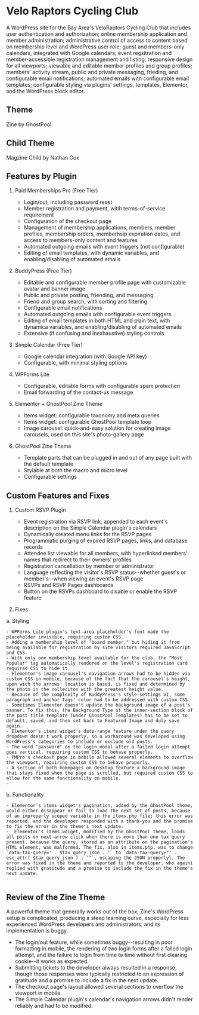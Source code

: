 # Velo Raptors Cycling Club

A WordPress site for the Bay Area's VeloRaptors Cycling Club that includes user authentication and authorization; online membership application and member administration; administrative control of access to content based on membership level and WordPress user role; guest and members-only calendars, integrated with Google calendars; event regsitration and member-accessible registration management and listing; responsive design for all viewports; viewable and editable member profiles and group profiles; members' activity stream, public and private messaging, frieding, and configurable email notifications; automated emails with configurable email templates; configurable styling via plugins' settings, templates, Elementor, and the WordPress block editor.

## Theme

Zine by GhostPool.

## Child Theme

Magzine Child by Nathan Cox

## Features by Plugin

1. Paid Memberships Pro (Free Tier)

    - Login/out, including password reset
    - Member registration and payment, witih terms-of-service requirement
    - Configuration of the checkout page
    - Management of membership applications, members, member profiles, membership orders, memberhsip expiration dates, and access to members-only content and features
    - Automated outgoing emails with event triggers (not configurable)
    - Editing of email templates, with dynamic variables, and enabling/disabling of automated emails

2. BuddyPress (Free Tier)

    - Editable and configurable member profile page with customizable avatar and banner image
    - Public and private posting, friending, and messaging
    - Friend and group search, with sorting and filtering
    - Configurable email notifications
    - Automated outgoing emails with configurable event triggers
    - Editing of email templates in both HTML and plain text, with dynamica variables, and enabling/disabling of automated emails
    - Extensive (if confusing and inexhaustive) styling controls

3. Simple Calendar (Free Tier)

    - Google calendar integration (with Google API key)
    - Configurable, with minimal styling options

4. WPForms Lite

    - Configurable, editable forms with configurable spam protection
    - Email forwarding of the contact-us message

5. Elementor + GhostPool Zine Theme

    - Items widget: configurable taxonomy and meta queries
    - Items widget: configurable GhostPool template loop
    - Image carousel: quick-and-easy solution for creating image carousels, used on this site's photo-gallery page

6. GhostPool Zine Theme

    - Template parts that can be plugged in and out of any page built with the default template
    - Stylable at both the macro and micro level
    - Configurable settings

## Custom Features and Fixes

1. Custom RSVP Plugin

    - Event registration via RSVP link, appended to each event's description on the Simple Calendar plugin's calendars
    - Dynamically created menu links for the RSVP pages
    - Programmatic purging of expired RSVP pages, links, and database records
    - Attendee list viewable for all members, with hyperlinked members' names that redirect to their owners' profiles
    - Registration cancellation by member or administrator
    - Language reflecting the visitor's RSVP status--whether guest's or member's--when viewing an event's RSVP page
    - RSVPs and RSVP Pages dashboards
    - Button on the RSVPs dashboard to disable or enable the RSVP feature

2. Fixes

  a. Styling

    - WPForms Lite plugin's text-area placeholder's font made the placeholder invisible, requiring custom CSS.
    - Adding a membership level of "board member," but hiding it from being available for registration by site visitors required JavaScript and CSS.
    - With only one membership level available for the club, the "Most Popular" tag automatically rendered on the level's registration card required CSS to hide it.
    - Elementor's image carousel's navigation arrows had to be hidden via custom CSS in mobile, because of the fact that the carousel's height, upon wich the arrows' location is based, is fixed and determined by the photo in the colleciton with the greatest height value.
    - Because of the complexity of BuddyPress's style-settings UI, some paragraph and anchor tags' color had to be addressed with custom CSS.
    - Sometimes Elementor doesn't update the background image of a post's banner. To fix this, the Background Type of the inner-section block of the post-title template (under GhostPool Templates) has to be set to default, saved, and then set back to Featured Image and duly save again.
    - Elementor's items widget's date-range feature under the query dropdown doesn't work properly, so a workaround was developed using WordPress's categories to include or exclude old posts.
    - The word "password" on the login modal after a failed login attempt goes vertical, requiring custom CSS to behave properly.
    - PMPro's checkout page in mobile allowed several elements to overflow the viewport, requiring custom CSS to behave properly.
    - A section of both homepages on desktop feature a background image that stays fixed when the page is scrolled, but required custom CSS to allow for the same functionality on mobile.
    - 
      
  b. Functionality

    - Elementor's items widget's pagination, added by the GhostPool theme, would either disappear or fail to load the next set of posts, because of an improperly scoped variable in the items.php file; this error was reported, and the developer responded with a thank-you and the promise to fix the error in the theme's next update.
    -  Elementor's items wdiget, modified by the GhostPool theme, loads all posts on next-arrow click when there is more than one tax query present, because the query, stored as an attribute on the pagination's HTML element, was malformed. The fix, also in items.php, was to change `data-tax-query=' . $tax_query_json . '` to `data-tax-query="' . esc_attr( $tax_query_json ) . '"`, escaping the JSON properlyl. The error was fixed in the theme and reported to the developer, who againi replied with gratitude and a promise to include the fix in the theme's next update.
    - 

## Review of the Zine Theme

A powerful theme that generally works out of the box, Zine's WordPress setup is complicated, producing a steep learning curve, especially for less experienced WordPress developers and administrators, and its implementation is buggy.

- The login/out feature, while sometimes buggy--resulting in poor formatting in mobile, the rendering of two login forms after a failed login attempt, and the failure to login from time to time without first clearing cookie--it works as expected.
- Submitting tickets to the developer always resulted in a response, though those responses were typically restricted to an expression of gratitude and a promise to include a fix in the next update.
- The checkout page's layout allowed several sections to overflow the viewport in mobile.
- The Simple Calendar plugin's calendar's navigation arrows didn't render reliably and had to be modified.
